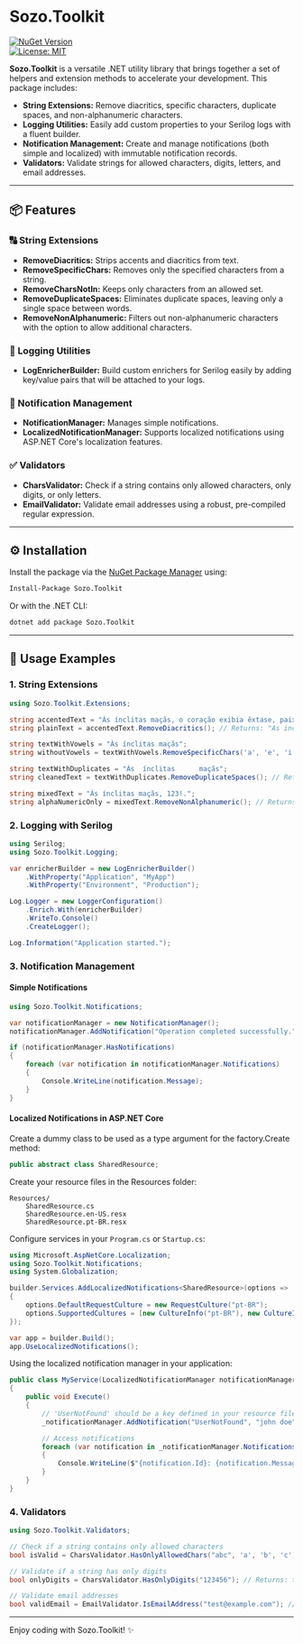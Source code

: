 # Sozo.Toolkit

[![NuGet Version](https://img.shields.io/nuget/v/Sozo.Toolkit.svg)](https://www.nuget.org/packages/Sozo.Toolkit)  
[![License: MIT](https://img.shields.io/badge/License-MIT-yellow.svg)](LICENSE)

**Sozo.Toolkit** is a versatile .NET utility library that brings together a set of helpers and extension methods to accelerate your development. This package includes:

- **String Extensions:** Remove diacritics, specific characters, duplicate spaces, and non-alphanumeric characters.
- **Logging Utilities:** Easily add custom properties to your Serilog logs with a fluent builder.
- **Notification Management:** Create and manage notifications (both simple and localized) with immutable notification records.
- **Validators:** Validate strings for allowed characters, digits, letters, and email addresses.

---

## 📦 Features

### 🔠 String Extensions

- **RemoveDiacritics:** Strips accents and diacritics from text.
- **RemoveSpecificChars:** Removes only the specified characters from a string.
- **RemoveCharsNotIn:** Keeps only characters from an allowed set.
- **RemoveDuplicateSpaces:** Eliminates duplicate spaces, leaving only a single space between words.
- **RemoveNonAlphanumeric:** Filters out non-alphanumeric characters with the option to allow additional characters.

### 🔧 Logging Utilities

- **LogEnricherBuilder:** Build custom enrichers for Serilog easily by adding key/value pairs that will be attached to your logs.

### 🔔 Notification Management

- **NotificationManager:** Manages simple notifications.
- **LocalizedNotificationManager:** Supports localized notifications using ASP.NET Core's localization features.

### ✅ Validators

- **CharsValidator:** Check if a string contains only allowed characters, only digits, or only letters.
- **EmailValidator:** Validate email addresses using a robust, pre-compiled regular expression.

---

## ⚙️ Installation

Install the package via the [NuGet Package Manager](https://www.nuget.org/) using:

```bash
Install-Package Sozo.Toolkit
```

Or with the .NET CLI:

```bash
dotnet add package Sozo.Toolkit
```

---

## 🚀 Usage Examples

### 1. String Extensions

```csharp
using Sozo.Toolkit.Extensions;

string accentedText = "Às ínclitas maçãs, o coração exibia êxtase, paixão e júbilo; já a fênix, à luz do pôr-do-sol, encantava o céu.";
string plainText = accentedText.RemoveDiacritics(); // Returns: "As inclitas macas, o coracao exibia extase, paixao e jubilo; ja a fenix, a luz do por-do-sol, encantava o ceu."

string textWithVowels = "Às ínclitas maçãs";
string withoutVowels = textWithVowels.RemoveSpecificChars('a', 'e', 'i', 'o', 'u'); // Returns: "s nclts mçs"

string textWithDuplicates = "Às  ínclitas      maçãs";
string cleanedText = textWithDuplicates.RemoveDuplicateSpaces(); // Returns: "Às ínclitas maçãs"

string mixedText = "Às ínclitas maçãs, 123!.";
string alphaNumericOnly = mixedText.RemoveNonAlphanumeric(); // Returns: "Àsínclitasmaçãs123"
```

### 2. Logging with Serilog

```csharp
using Serilog;
using Sozo.Toolkit.Logging;

var enricherBuilder = new LogEnricherBuilder()
    .WithProperty("Application", "MyApp")
    .WithProperty("Environment", "Production");

Log.Logger = new LoggerConfiguration()
    .Enrich.With(enricherBuilder)
    .WriteTo.Console()
    .CreateLogger();

Log.Information("Application started.");
```

### 3. Notification Management

#### Simple Notifications

```csharp
using Sozo.Toolkit.Notifications;

var notificationManager = new NotificationManager();
notificationManager.AddNotification("Operation completed successfully.");

if (notificationManager.HasNotifications)
{
    foreach (var notification in notificationManager.Notifications)
    {
        Console.WriteLine(notification.Message);
    }
}
```

#### Localized Notifications in ASP.NET Core

Create a dummy class to be used as a type argument for the factory.Create method:

```csharp
public abstract class SharedResource;
```

Create your resource files in the Resources folder:

```
Resources/
    SharedResource.cs
    SharedResource.en-US.resx
    SharedResource.pt-BR.resx
```

Configure services in your `Program.cs` or `Startup.cs`:

```csharp
using Microsoft.AspNetCore.Localization;
using Sozo.Toolkit.Notifications;
using System.Globalization;

builder.Services.AddLocalizedNotifications<SharedResource>(options =>
{
    options.DefaultRequestCulture = new RequestCulture("pt-BR");
    options.SupportedCultures = [new CultureInfo("pt-BR"), new CultureInfo("en-US")];
});

var app = builder.Build();
app.UseLocalizedNotifications();

```

Using the localized notification manager in your application:

```csharp
public class MyService(LocalizedNotificationManager notificationManager)
{
    public void Execute()
    {
        // 'UserNotFound' should be a key defined in your resource files.
        _notificationManager.AddNotification("UserNotFound", "john doe");

        // Access notifications
        foreach (var notification in _notificationManager.Notifications)
        {
            Console.WriteLine($"{notification.Id}: {notification.Message} at {notification.Timestamp}");
        }
    }
}

```

### 4. Validators

```csharp
using Sozo.Toolkit.Validators;

// Check if a string contains only allowed characters
bool isValid = CharsValidator.HasOnlyAllowedChars("abc", 'a', 'b', 'c'); // Returns: true

// Validate if a string has only digits
bool onlyDigits = CharsValidator.HasOnlyDigits("123456"); // Returns: true

// Validate email addresses
bool validEmail = EmailValidator.IsEmailAddress("test@example.com"); // Returns: true

```

---

Enjoy coding with Sozo.Toolkit! ✨
